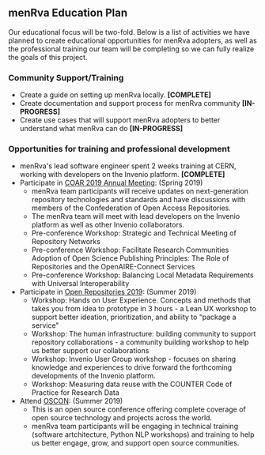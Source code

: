 ## menRva Education Plan

Our educational focus will be two-fold. Below is a list of activities we have planned to create educational opportunities for menRva adopters, as well as the professional training our team will be completing so we can fully realize the goals of this project. 

### Community Support/Training
* Create a guide on setting up menRva locally. **[COMPLETE]** 
* Create documentation and support process for menRva community **[IN-PROGRESS]** 
* Create use cases that will support menRva adopters to better understand what menRva can do **[IN-PROGRESS]** 

### Opportunities for training and professional development
* menRva's lead software engineer spent 2 weeks training at CERN, working with developers on the Invenio platform. **[COMPLETE]**
* Participate in [COAR 2019 Annual Meeting](https://www.coar-repositories.org/community/events/coar-annual-meeting-2019/): (Spring 2019)
  * menRva team participants will receive updates on next-generation repository technologies and standards and have discussions with members of the Confederation of Open Access Repositories.
  * The menRva team will meet with lead developers on the Invenio platform as well as other Invenio collaborators.
  * Pre-conference Workshop: Strategic and Technical Meeting of Repository Networks
  * Pre-conference Workshop: Facilitate Research Communities Adoption of Open Science Publishing Principles: The Role of Repositories and the OpenAIRE-Connect Services
  * Pre-conference Workshop: Balancing Local Metadata Requirements with Universal Interoperability
* Participate in [Open Repositories 2019](https://or2019.blogs.uni-hamburg.de/): (Summer 2019)
  * Workshop: Hands on User Experience. Concepts and methods that takes you from idea to prototype in 3 hours - a Lean UX workshop to support better ideation, prioritization, and ability to “package a service"
  * Workshop: The human infrastructure: building community to support repository collaborations - a community building workshop to help us better support our collaborations
  * Workshop: Invenio User Group workshop - focuses on sharing knowledge and experiences to drive forward the forthcoming developments of the Invenio platform.
  * Workshop: Measuring data reuse with the COUNTER Code of Practice for Research Data
* Attend [OSCON](https://conferences.oreilly.com/oscon/oscon-or): (Summer 2019)
  * This is an open source conference offering complete coverage of open source technology and projects across the world. 
  * menRva team participants will be engaging in technical training (software artchitecture, Python NLP workshops) and training to help us better engage, grow, and support open source communities. 

